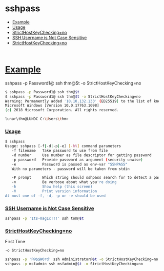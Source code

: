 # sshpass

- [Example](#example)
- [Usage](#usage)
- [StrictHostKeyChecking=no](#stricthostkeycheckingno)
- [SSH Username is Not Case Sensitive](#ssh-username-is-not-case-sensitive)
- [StrictHostKeyChecking=no](#stricthostkeycheckingno)

### 
```

```

# [Example](#example-1)
sshpass -p Password1@ ssh thm@$t -o StrictHostKeyChecking=no
```sh
$ sshpass -p Password1@ ssh thm@$t
$ sshpass -p Password1@ ssh thm@$t -o StrictHostKeyChecking=no
Warning: Permanently added '10.10.132.133' (ED25519) to the list of known hosts.
Microsoft Windows [Version 10.0.17763.1098] 
(c) 2018 Microsoft Corporation. All rights reserved. 

lunar\thm@LUNDC C:\Users\thm>
```

### [Usage](#usage-1)
```sh
$ sshpass
Usage: sshpass [-f|-d|-p|-e] [-hV] command parameters
   -f filename   Take password to use from file
   -d number     Use number as file descriptor for getting password
   -p password   Provide password as argument (security unwise)
   -e            Password is passed as env-var "SSHPASS"
   With no parameters - password will be taken from stdin

   -P prompt     Which string should sshpass search for to detect a password prompt
   -v            Be verbose about what you're doing
   -h            Show help (this screen)
   -V            Print version information
At most one of -f, -d, -p or -e should be used
```

### [SSH Username is Not Case Sensitive](#ssh-username-is-not-case-sensitive-1)
```sh
sshpass -p '1ts-mag1c!!!' ssh tom@$t
```

### [StrictHostKeyChecking=no](#stricthostkeycheckingno-1)
First Time
```sh
-o StrictHostKeyChecking=no

sshpass -p 'P@$$W0rd' ssh Administrator@$t -o StrictHostKeyChecking=no
sshpass -p msfadmin ssh msfadmin@$t -o StrictHostKeyChecking=no
```


### 
```

```

### 
```

```
